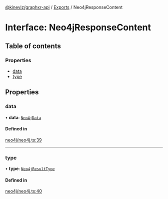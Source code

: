 [@kineviz/graphxr-api](../README.md) / [Exports](../modules.md) / Neo4jResponseContent

# Interface: Neo4jResponseContent

## Table of contents

### Properties

- [data](Neo4jResponseContent.md#data)
- [type](Neo4jResponseContent.md#type)

## Properties

### data

• **data**: [`Neo4jData`](../modules.md#neo4jdata)

#### Defined in

[neo4j/neo4j.ts:39](https://bitbucket.org/kineviz/graphxr-api/src/c752a8c/src/neo4j/neo4j.ts#lines-39)

___

### type

• **type**: [`Neo4jResultType`](../enums/Neo4jResultType.md)

#### Defined in

[neo4j/neo4j.ts:40](https://bitbucket.org/kineviz/graphxr-api/src/c752a8c/src/neo4j/neo4j.ts#lines-40)
